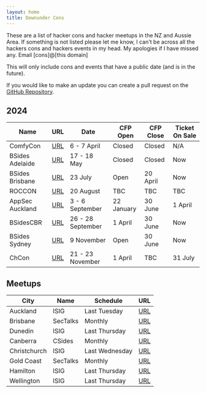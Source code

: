 ```yaml
---
layout: home
title: Downunder Cons
---
```


These are a list of hacker cons and hacker meetups in the NZ and Aussie Area. If something is not listed please let me know, I can't be across all the hackers cons and hackers events in my head. My apologies if I have missed any. Email [cons]@[this domain]

This will only include cons and events that have a public date (and is in the future).

If you would like to make an update you can create a pull request on the [GitHub Repository](https://github.com/nzkarit/downundercons).

## 2024

| Name | URL | Date | CFP Open | CFP Close | Ticket On Sale |
| ---- | --- | ---- | -------- | --------- | -------------- |
| ComfyCon | [URL](https://au.comfycon.rocks/) | 6 - 7 April | Closed | Closed | N/A |
| BSides Adelaide | [URL](https://bsidesadelaide.com.au/) | 17 - 18 May | Closed | Closed | Now |
| BSides Brisbane | [URL](https://bsidesbrisbane.com/) | 23 July | Open | 20 April | Now |
| ROCCON | [URL](https://www.realmsofcyber.com/) | 20 August | TBC | TBC | TBC |
| AppSec Auckland | [URL](https://appsec.org.nz/conference/) | 3 - 6 September | 22 January | 30 June | 1 April |
| BSidesCBR | [URL](https://www.bsidesau.com.au/) | 26 - 28 September | 1 April | 30 June | Now |
| BSides Sydney | [URL](https://bsides.sydney) | 9 November | Open | 30 June | Now |
| ChCon | [URL](https://2024.chcon.nz/) | 21 - 23 November | 1 April | TBC | 31 July |

## Meetups

| City | Name | Schedule | URL |
| ---- | ---- | -------- | --- |
| Auckland | ISIG | Last Tuesday | [URL](https://isig.org.nz/) |
| Brisbane | SecTalks | Monthly | [URL](https://www.meetup.com/SecTalks-Brisbane/) |
| Dunedin | ISIG | Last Thursday | [URL](https://isig.org.nz/) |
| Canberra | CSides | Monthly | [URL](https://www.bsidesau.com.au/csides.html) |
| Christchurch | ISIG | Last Wednesday | [URL](https://www.meetup.com/isig-christchurch-nz/) |
| Gold Coast | SecTalks | Monthly | [URL](https://www.meetup.com/sectalks-goldcoast/) |
| Hamilton | ISIG | Last Thursday | [URL](https://isig.org.nz/) |
| Wellington | ISIG | Last Thursday | [URL](https://isig.org.nz/) |
